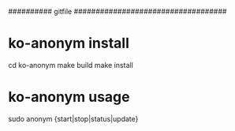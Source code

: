 ##########  gitfile
###################################


# ko-anonym install

cd ko-anonym
make build
make install

# ko-anonym usage

sudo anonym {start|stop|status|update}

